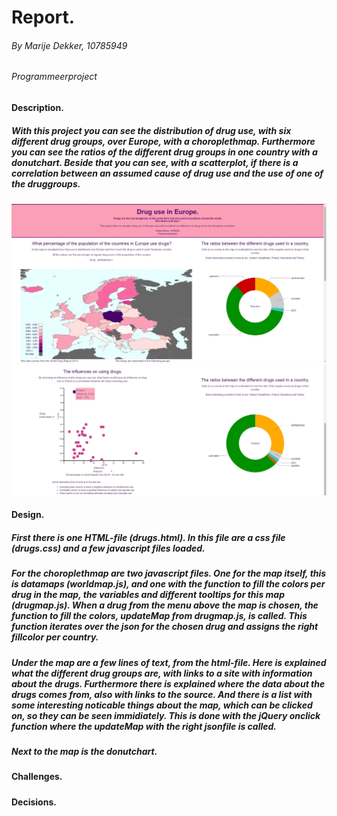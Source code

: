 # Report.
###### By Marije Dekker, 10785949
###### Programmeerproject
#### Description.
##### With this project you can see the distribution of drug use, with six different drug groups, over Europe, with a choroplethmap. Furthermore you can see the ratios of the different drug groups in one country with a donutchart. Beside that you can see, with a scatterplot, if there is a correlation between an assumed cause of drug use and the use of one of the druggroups.
![screenshot](doc/screenshot1.jpg)
![screenshot](doc/screenshot2.jpg)
#### Design.
##### First there is one HTML-file (drugs.html). In this file are a css file (drugs.css) and a few javascript files loaded. 
##### For the choroplethmap are two javascript files. One for the map itself, this is datamaps (worldmap.js), and one with the function to fill the colors per drug in the map, the variables and different tooltips for this map (drugmap.js). When a drug from the menu above the map is chosen, the function to fill the colors, updateMap from drugmap.js, is called. This function iterates over the json for the chosen drug and assigns the right fillcolor per country. 
##### Under the map are a few lines of text, from the html-file. Here is explained what the different drug groups are, with links to a site with information about the drugs. Furthermore there is explained where the data about the drugs comes from, also with links to the source. And there is a list with some interesting noticable things about the map, which can be clicked on, so they can be seen immidiately. This is done with the jQuery onclick function where the updateMap with the right jsonfile is called.
##### Next to the map is the donutchart. 
#### Challenges.
#####
#### Decisions.
#####